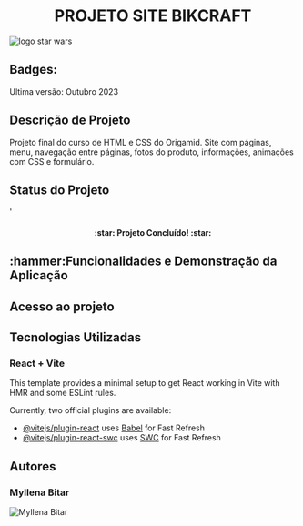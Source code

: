 <h1 align="center">PROJETO SITE BIKCRAFT</h1>

<img src="https://github.com/user-attachments/assets/3875abe1-6516-452b-b93c-e2d994945a8b" alt="logo star wars">

<h2>Badges:</h2>
Ultima versão: Outubro 2023

<h2>Descrição de Projeto</h2>
Projeto final do curso de HTML e CSS do Origamid. Site com páginas, menu, navegação entre páginas, fotos do produto, informações, animações com CSS e formulário.

<h2>Status do Projeto</h2>'
<h4 align="center">
:star: Projeto Concluído! :star:
</h4>
<h2>:hammer:Funcionalidades e Demonstração da Aplicação</h2>
<h2>Acesso ao projeto</h2>
<h2> Tecnologias Utilizadas</h2>

<h3>React + Vite</h3>

This template provides a minimal setup to get React working in Vite with HMR and some ESLint rules.

Currently, two official plugins are available:

- [@vitejs/plugin-react](https://github.com/vitejs/vite-plugin-react/blob/main/packages/plugin-react/README.md) uses [Babel](https://babeljs.io/) for Fast Refresh
- [@vitejs/plugin-react-swc](https://github.com/vitejs/vite-plugin-react-swc) uses [SWC](https://swc.rs/) for Fast Refresh

<H2>Autores</H2>
<h3>Myllena Bitar</h3>
<img src="https://avatars.githubusercontent.com/u/111917539?v=4" alt="Myllena Bitar">
